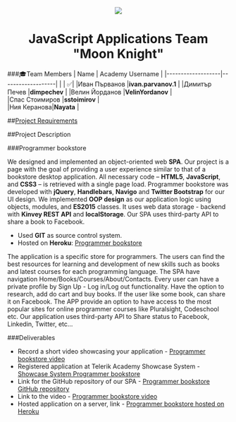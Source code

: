 
<p align="center">
<a href="http://academy.telerik.com/">
<img src="https://camo.githubusercontent.com/08ecbe7b67d65cc7c6990787e2836b27b4296f2d/68747470733a2f2f7261772e6769746875622e636f6d2f666c65787472792f54656c6572696b2d41636164656d792f6d61737465722f50726f6772616d6d696e6725323077697468253230432532332f436f6465732f4f746865722f54656c6572696b2e706e67"/>
</a>

<h1 align="center">JavaScript Applications Team "Moon Knight"</h1>

###:mortar_board:Team Members
| Name              | Academy Username      	|
|-------------------|-------------------|
|                   | :white_check_mark:|
|Иван Първанов |__ivan.parvanov.1__	        |
|Димитър Печев |__dimpechev__ |
|Велин Йорданов |__VelinYordanov__    	|	
|Спас Стоимиров |__sstoimirov__            	|			
|Ния Керанова|__Nayata__       	|	

##<a href="https://github.com/JS-APPs-Team-Moon-Knight/Programmer-book-store/blob/master/Description.md">Project Requirements</a>  

##Project Description

###Programmer bookstore

We designed and implemented an object-oriented web __SPA__. Our project is a page with the goal of providing a user experience similar to that of a bookstore desktop application. All necessary code – __HTML5__, __JavaScript__, and __CSS3__ – is retrieved with a single page load.
Programmer bookstore was developed with __jQuery__, __Handlebars__, __Navigo__ and __Twitter Bootstrap__ for our UI design. We implemented __OOP design__ as our application logic using objects, modules, and __ES2015__ classes. It uses web data storage - backend with __Kinvey REST API__ and __localStorage__. Our SPA uses third-party API to share a book to Facebook.

* Used __GIT__ as source control system. 
* Hosted on __Heroku__: <a href="https://programmer-bookstore.herokuapp.com/">Programmer bookstore</a>


The application is a specific store for programmers. The users can find the best resources for learning and development of new skills such as books and latest courses for each programming language. 
The SPA have navigation Home/Books/Courses/About/Contacts. Every user can have a private profile by Sign Up - Log in/Log out functionality. Have the option to research, add do cart and buy books. If the user like some book, can share it on Facebook. The APP provide an option to have access to the most popular sites for online programmer courses like Pluralsight, Codeschool etc. Our application uses third-party API to Share status to Facebook, Linkedin, Twitter, etc...

###Deliverables
  * Record a short video showcasing your application - <a href="#">Programmer bookstore video</a>
  * Registered application at Telerik Academy Showcase System - <a href="#">Showcase System Programmer bookstore</a>
  * Link for the GitHub repository of our SPA - <a href="https://github.com/JS-APPs-Team-Moon-Knight/Programmer-book-store">Programmer bookstore GitHub repository</a>
  * Link to the video - <a href="#">Programmer bookstore video</a>
  * Hosted application on a server, link - <a href="https://programmer-bookstore.herokuapp.com/index.html#/products">Programmer bookstore hosted on Heroku</a>
